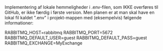Implementering af lokale hemmeligheder i .env-filen, som IKKE overføres til GitHub, er ikke færdig i første version.
Men planen er at man skal have en lokal fil kaldet ".env" i projekt-mappen med (eksempelvis) følgende informationer:

RABBITMQ_HOST=rabbitmq
RABBITMQ_PORT=5672
RABBITMQ_DEFAULT_USER=guest
RABBITMQ_DEFAULT_PASS=guest
RABBITMQ_EXCHANGE=MyExchange
